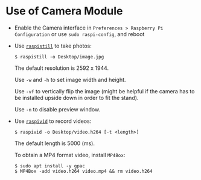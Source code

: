 # Use of Camera Module

* Enable the Camera interface in `Preferences > Raspberry Pi Configuration` or use `sudo raspi-config`, and reboot

* Use [`raspistill`](https://www.raspberrypi.org/documentation/usage/camera/raspicam/raspistill.md) to take photos:

  ```console
  $ raspistill -o Desktop/image.jpg
  ```

  The default resolution is 2592 x 1944.
  
  Use `-w` and `-h` to set image width and height.
  
  Use `-vf` to vertically flip the image (might be helpful if the camera has to be installed upside down in order to fit the stand).
  
  Use `-n` to disable preview window.

* Use [`raspivid`](https://www.raspberrypi.org/documentation/usage/camera/raspicam/raspivid.md) to record videos:

  ```console
  $ raspivid -o Desktop/video.h264 [-t <length>]
  ```

  The default length is 5000 (ms).

  To obtain a MP4 format video, install `MP4Box`:

  ```console
  $ sudo apt install -y gpac
  $ MP4Box -add video.h264 video.mp4 && rm video.h264
  ```
